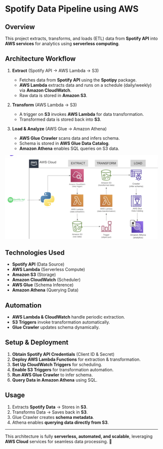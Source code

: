 # **Spotify Data Pipeline using AWS**

## **Overview**
This project extracts, transforms, and loads (ETL) data from **Spotify API** into **AWS services** for analytics using **serverless computing**.

## **Architecture Workflow**
1. **Extract** (Spotify API → AWS Lambda → S3)
   - Fetches data from **Spotify API** using the **Spotipy** package.
   - **AWS Lambda** extracts data and runs on a schedule (daily/weekly) via **Amazon CloudWatch**.
   - Raw data is stored in **Amazon S3**.

2. **Transform** (AWS Lambda → S3)
   - A trigger on **S3** invokes **AWS Lambda** for data transformation.
   - Transformed data is stored back into **S3**.

3. **Load & Analyze** (AWS Glue → Amazon Athena)
   - **AWS Glue Crawler** scans data and infers schema.
   - Schema is stored in **AWS Glue Data Catalog**.
   - **Amazon Athena** enables SQL queries on S3 data.

![Architecture Diagram](https://github.com/Yash-Tokas/Spotify-ETL/blob/main/architecture.png)

## **Technologies Used**
- **Spotify API** (Data Source)
- **AWS Lambda** (Serverless Compute)
- **Amazon S3** (Storage)
- **Amazon CloudWatch** (Scheduler)
- **AWS Glue** (Schema Inference)
- **Amazon Athena** (Querying Data)

## **Automation**
- **AWS Lambda & CloudWatch** handle periodic extraction.
- **S3 Triggers** invoke transformation automatically.
- **Glue Crawler** updates schema dynamically.

## **Setup & Deployment**
1. **Obtain Spotify API Credentials** (Client ID & Secret)
2. **Deploy AWS Lambda Functions** for extraction & transformation.
3. **Set Up CloudWatch Triggers** for scheduling.
4. **Enable S3 Triggers** for transformation automation.
5. **Run AWS Glue Crawler** to infer schema.
6. **Query Data in Amazon Athena** using SQL.

## **Usage**
1. Extracts **Spotify Data** → Stores in **S3**.
2. Transforms Data → Saves back in **S3**.
3. Glue Crawler creates **schema metadata**.
4. Athena enables **querying data directly from S3**.

---
This architecture is fully **serverless, automated, and scalable**, leveraging **AWS Cloud** services for seamless data processing. 🚀
